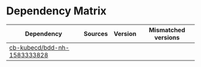 # Dependency Matrix

Dependency | Sources | Version | Mismatched versions
---------- | ------- | ------- | -------------------
[cb-kubecd/bdd-nh-1583333828](https://github.com/cb-kubecd/bdd-nh-1583333828.git) |  | []() | 
